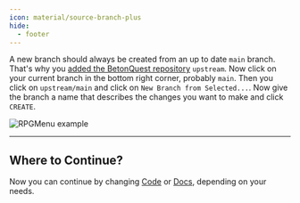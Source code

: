 ```yaml
---
icon: material/source-branch-plus
hide:
  - footer
---
```

A new branch should always be created from an up to date `main` branch.
That's why you [added the BetonQuest repository](../Setup-Project.md#adding-remote-repository) `upstream`.
Now click on your current branch in the bottom right corner, probably `main`.
Then you click on `upstream/main` and click on `New Branch from Selected...`.
Now give the branch a name that describes the changes you want to make and click `CREATE`.

<span class="centered">![RPGMenu example](../../_media/content/Participate/Progress/Create-a-new-Branch.png)</span>

---
## Where to Continue?
Now you can continue by changing [Code](./Code/Workflow.md#maven-verify) or [Docs](./Docs/Workflow.md#live-preview), depending on your needs.
